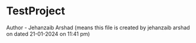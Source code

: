 # TestProject
Author - Jehanzaib Arshad (means this file is created by jehanzaib arshad on dated 21-01-2024 on 11:41 pm)

